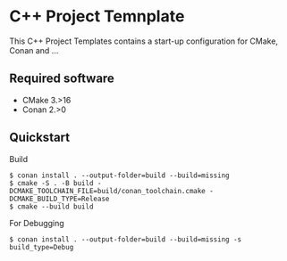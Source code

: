 # C++ Project Temnplate

This C++ Project Templates contains a start-up configuration for CMake, Conan and ...

## Required software

- CMake 3.>16
- Conan 2.>0

## Quickstart

Build

```shell
$ conan install . --output-folder=build --build=missing
$ cmake -S . -B build -DCMAKE_TOOLCHAIN_FILE=build/conan_toolchain.cmake -DCMAKE_BUILD_TYPE=Release
$ cmake --build build
```

For Debugging

```shell
$ conan install . --output-folder=build --build=missing -s build_type=Debug
```